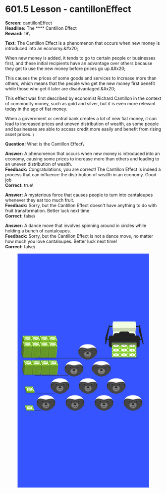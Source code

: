 # 601.5 Lesson - cantillonEffect

**Screen:** cantillonEffect\
**Headline:** The **** Cantillon Effect\
**Reward:** 19\

**Text:** The Cantillon Effect is a phenomenon that occurs when new money is introduced into an economy.&amp;#x20;

When new money is added, it tends to go to certain people or businesses first, and these initial recipients have an advantage over others because they get to use the new money before prices go up.&amp;#x20;

This causes the prices of some goods and services to increase more than others, which means that the people who get the new money first benefit while those who get it later are disadvantaged.&amp;#x20;

This effect was first described by economist Richard Cantillon in the context of commodity money, such as gold and silver, but it is even more relevant today in the age of fiat money.

When a government or central bank creates a lot of new fiat money, it can lead to increased prices and uneven distribution of wealth, as some people and businesses are able to access credit more easily and benefit from rising asset prices.
\

**Question:** What is the Cantillon Effect\

**Answer:** A phenomenon that occurs when new money is introduced into an economy, causing some prices to increase more than others and leading to an uneven distribution of wealth.\
**Feedback:** Congratulations, you are correct! The Cantillon Effect is indeed a process that can influence the distribution of wealth in an economy. Good job\
**Correct:** true\

**Answer:** A mysterious force that causes people to turn into cantaloupes whenever they eat too much fruit.\
**Feedback:** Sorry, but the Cantillon Effect doesn&#x27;t have anything to do with fruit transformation. Better luck next time\
**Correct:** false\

**Answer:** A dance move that involves spinning around in circles while holding a bunch of cantaloupes.\
**Feedback:** Sorry, but the Cantillon Effect is not a dance move, no matter how much you love cantaloupes. Better luck next time!\
**Correct:** false\


<figure><img src="../.gitbook/assets/601-05.png" alt=""><figcaption></figcaption></figure>


